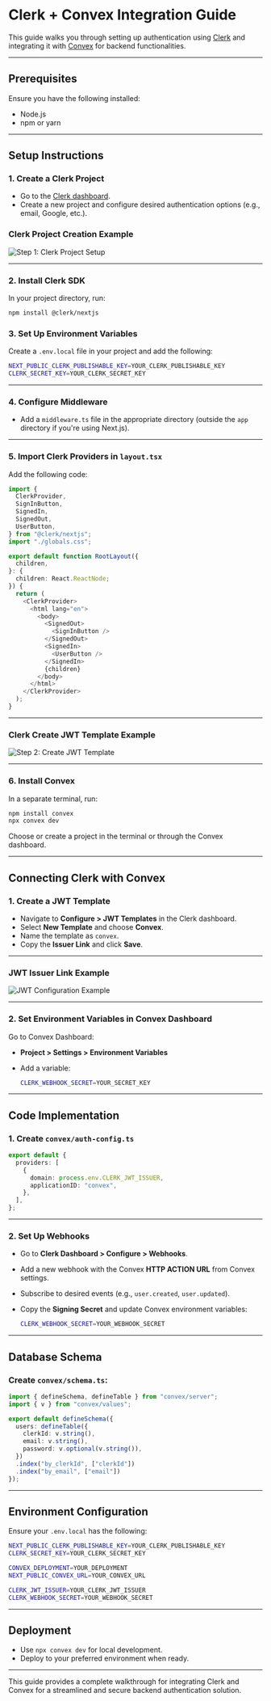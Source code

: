 # Clerk + Convex Integration Guide

This guide walks you through setting up authentication using [Clerk](https://clerk.dev) and integrating it with [Convex](https://convex.dev) for backend functionalities.

---

## Prerequisites

Ensure you have the following installed:
- Node.js
- npm or yarn

---

## Setup Instructions

### 1. **Create a Clerk Project**

- Go to the [Clerk dashboard](https://dashboard.clerk.dev).
- Create a new project and configure desired authentication options (e.g., email, Google, etc.).

### **Clerk Project Creation Example**

![Step 1: Clerk Project Setup](./step1.png)

---

### 2. **Install Clerk SDK**

In your project directory, run:

```bash
npm install @clerk/nextjs
```

### 3. **Set Up Environment Variables**

Create a `.env.local` file in your project and add the following:

```bash
NEXT_PUBLIC_CLERK_PUBLISHABLE_KEY=YOUR_CLERK_PUBLISHABLE_KEY
CLERK_SECRET_KEY=YOUR_CLERK_SECRET_KEY
```

---

### 4. **Configure Middleware**

- Add a `middleware.ts` file in the appropriate directory (outside the `app` directory if you're using Next.js).

---

### 5. **Import Clerk Providers in `layout.tsx`**

Add the following code:

```typescript
import {
  ClerkProvider,
  SignInButton,
  SignedIn,
  SignedOut,
  UserButton,
} from "@clerk/nextjs";
import "./globals.css";

export default function RootLayout({
  children,
}: {
  children: React.ReactNode;
}) {
  return (
    <ClerkProvider>
      <html lang="en">
        <body>
          <SignedOut>
            <SignInButton />
          </SignedOut>
          <SignedIn>
            <UserButton />
          </SignedIn>
          {children}
        </body>
      </html>
    </ClerkProvider>
  );
}
```

---

### **Clerk Create JWT Template Example**

![Step 2: Create JWT Template](./clerk-createjwt.png)

---

### 6. **Install Convex**

In a separate terminal, run:

```bash
npm install convex
npx convex dev
```

Choose or create a project in the terminal or through the Convex dashboard.

---

## Connecting Clerk with Convex

### 1. **Create a JWT Template**

- Navigate to **Configure > JWT Templates** in the Clerk dashboard.
- Select **New Template** and choose **Convex**.
- Name the template as `convex`.
- Copy the **Issuer Link** and click **Save**.

---

### **JWT Issuer Link Example**

![JWT Configuration Example](./stepJWT.png)

---

### 2. **Set Environment Variables in Convex Dashboard**

Go to Convex Dashboard:
- **Project > Settings > Environment Variables**
- Add a variable:
  
  ```bash
  CLERK_WEBHOOK_SECRET=YOUR_SECRET_KEY
  ```

---

## Code Implementation

### 1. **Create `convex/auth-config.ts`**

```typescript
export default {
  providers: [
    {
      domain: process.env.CLERK_JWT_ISSUER,
      applicationID: "convex",
    },
  ],
};
```

---

### 2. **Set Up Webhooks**

- Go to **Clerk Dashboard > Configure > Webhooks**.
- Add a new webhook with the Convex **HTTP ACTION URL** from Convex settings.
- Subscribe to desired events (e.g., `user.created`, `user.updated`).
- Copy the **Signing Secret** and update Convex environment variables:

  ```bash
  CLERK_WEBHOOK_SECRET=YOUR_WEBHOOK_SECRET
  ```

---

## Database Schema

### Create `convex/schema.ts`:

```typescript
import { defineSchema, defineTable } from "convex/server";
import { v } from "convex/values";

export default defineSchema({
  users: defineTable({
    clerkId: v.string(),
    email: v.string(),
    password: v.optional(v.string()),
  })
  .index("by_clerkId", ["clerkId"])
  .index("by_email", ["email"])
});
```

---

## Environment Configuration

Ensure your `.env.local` has the following:

```bash
NEXT_PUBLIC_CLERK_PUBLISHABLE_KEY=YOUR_CLERK_PUBLISHABLE_KEY
CLERK_SECRET_KEY=YOUR_CLERK_SECRET_KEY

CONVEX_DEPLOYMENT=YOUR_DEPLOYMENT
NEXT_PUBLIC_CONVEX_URL=YOUR_CONVEX_URL

CLERK_JWT_ISSUER=YOUR_CLERK_JWT_ISSUER
CLERK_WEBHOOK_SECRET=YOUR_WEBHOOK_SECRET
```

---

## Deployment

- Use `npx convex dev` for local development.
- Deploy to your preferred environment when ready.

---

This guide provides a complete walkthrough for integrating Clerk and Convex for a streamlined and secure backend authentication solution.
